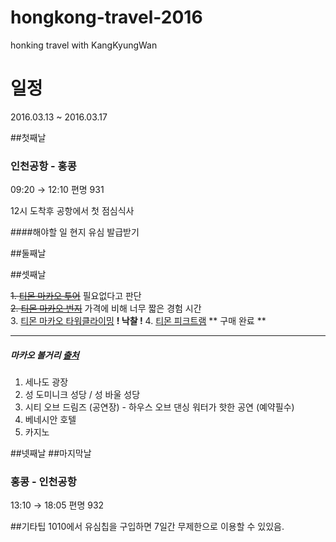 # hongkong-travel-2016
honking travel with KangKyungWan

# 일정
2016.03.13 ~ 2016.03.17

##첫째날
### 인천공항 - 홍콩
 09:20 → 12:10
편명 931

12시 도착후 공항에서 첫 점심식사

####해야할 일
현지 유심 발급받기

##둘째날

##셋째날

~~1. [티몬 마카오 투어](http://www.ticketmonster.co.kr/deal/226758953/16150000)~~ 필요없다고 판단  
~~2. [티몬 마카오 번지](http://www.ticketmonster.co.kr/deal/274172513//16150000)~~ 가격에 비해 너무 짧은 경험 시간  
3. [티몬 마카오 타워클라이밍](http://www.ticketmonster.co.kr/deal/274170649//16150000) **! 낙찰 !**
4. [티몬 피크트램](http://www.ticketmonster.co.kr/deal/248916541?keyword=홍콩+피크트램) ** 구매 완료 **

---
##### 마카오 볼거리 [출처](http://m.tourtips.com/dest/content/1001_hongkong?contentID=1000036163101&type=theme&theme=)
1. 세나도 광장
1. 성 도미니크 성당 / 성 바울 성당
1. 시티 오브 드림즈 (공연장) - 하우스 오브 댄싱 워터가 핫한 공연 (예약필수)
1. 베네시안 호텔
1. 카지노


##넷째날
##마지막날
### 홍콩 - 인천공항
13:10 → 18:05 편명 932

##기타팁
1010에서 유심칩을 구입하면 7일간 무제한으로 이용할 수 있있음.
